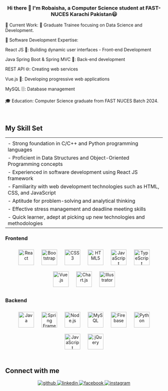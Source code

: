 

### <div align="center">Hi there 👋 I'm Robaisha, a Computer Science student at FAST-NUCES Karachi Pakistan😃</div>  
  

🔭 Current Work:
💼 Graduate Trainee focusing on Data Science and Development.

🌱 Software Development Expertise:
<div>
  <p>React JS 🌟: Building dynamic user interfaces - Front-end Development</p>
  <p>Java Spring Boot & Spring MVC 🔧: Back-end development</p>
  <p>REST API 🌐: Creating web services</p>
  <p>Vue.js 🔄: Developing progressive web applications</p>
  <p>MySQL 🗄️: Database management</p>
</div>

🎓 Education:
Computer Science graduate from FAST NUCES Batch 2024.
  
<br/>  


## My Skill Set  
<table><tr><td valign="top" width="33%">
<tr><td>- Strong foundation in C/C++ and Python programming languages</td></tr>
<tr><td>- Proficient in Data Structures and Object-Oriented Programming concepts</td></tr>
<tr><td>- Experienced in software development using React JS framework</td></tr>
<tr><td>- Familiarity with web development technologies such as HTML, CSS, and JavaScript</td></tr>
<tr><td>- Aptitude for problem-solving and analytical thinking</td></tr>
<tr><td>- Effective stress management and deadline meeting skills</td></tr>
<tr><td>- Quick learner, adept at picking up new technologies and methodologies</td></tr>
</td></tr></table>

### Frontend  
<div align="center">  
  <img style="margin: 10px" src="https://profilinator.rishav.dev/skills-assets/react-original-wordmark.svg" alt="React" height="50" />  
  <img style="margin: 10px" src="https://profilinator.rishav.dev/skills-assets/bootstrap-plain.svg" alt="Bootstrap" height="50" />  
  <img style="margin: 10px" src="https://profilinator.rishav.dev/skills-assets/css3-original-wordmark.svg" alt="CSS3" height="50" />  
  <img style="margin: 10px" src="https://profilinator.rishav.dev/skills-assets/html5-original-wordmark.svg" alt="HTML5" height="50" />  
  <img style="margin: 10px" src="https://profilinator.rishav.dev/skills-assets/javascript-original.svg" alt="JavaScript" height="50" />  
  <img style="margin: 10px" src="https://profilinator.rishav.dev/skills-assets/typescript-original.svg" alt="TypeScript" height="50" />  
  <img style="margin: 10px" src="https://profilinator.rishav.dev/skills-assets/vuejs-original-wordmark.svg" alt="Vue.js" height="50" />  
  <img style="margin: 10px" src="https://profilinator.rishav.dev/skills-assets/logo-title.svg" alt="Chart.js" height="50" />  
  <img style="margin: 10px" src="https://profilinator.rishav.dev/skills-assets/adobe_illustrator-icon.svg" alt="Illustrator" height="50" />  
</div>

### Backend  
<div align="center">  
  <img style="margin: 10px" src="https://profilinator.rishav.dev/skills-assets/java-original-wordmark.svg" alt="Java" height="50" />  
  <img style="margin: 10px" src="https://profilinator.rishav.dev/skills-assets/springio-icon.svg" alt="Spring Framework" height="50" />   
  <img style="margin: 10px" src="https://profilinator.rishav.dev/skills-assets/nodejs-original-wordmark.svg" alt="Node.js" height="50" />  
  <img style="margin: 10px" src="https://profilinator.rishav.dev/skills-assets/mysql-original-wordmark.svg" alt="MySQL" height="50" />  
  <img style="margin: 10px" src="https://profilinator.rishav.dev/skills-assets/firebase.png" alt="Firebase" height="50" />  
  <img style="margin: 10px" src="https://profilinator.rishav.dev/skills-assets/python-original.svg" alt="Python" height="50" />  
  <img style="margin: 10px" src="https://profilinator.rishav.dev/skills-assets/javascript-original.svg" alt="JavaScript" height="50" />  
  <img style="margin: 10px" src="https://profilinator.rishav.dev/skills-assets/jquery.png" alt="jQuery" height="50" />  
</div>

<br/>  

## Connect with me  
<div align="center">
<a href="https://github.com/Robaisha" target="_blank">
<img src=https://img.shields.io/badge/github-%2324292e.svg?&style=for-the-badge&logo=github&logoColor=white alt=github style="margin-bottom: 5px;" />
</a>
<a href="https://linkedin.com/in/https://www.linkedin.com/in/robaisha-masood-5283a3216/" target="_blank">
<img src=https://img.shields.io/badge/linkedin-%231E77B5.svg?&style=for-the-badge&logo=linkedin&logoColor=white alt=linkedin style="margin-bottom: 5px;" />
</a>
<a href="https://www.facebook.com/https://www.facebook.com/profile.php?id=100003309165352" target="_blank">
<img src=https://img.shields.io/badge/facebook-%232E87FB.svg?&style=for-the-badge&logo=facebook&logoColor=white alt=facebook style="margin-bottom: 5px;" />
</a>
<a href="https://instagram.com/https://www.instagram.com/accounts/onetap/?next=%2F" target="_blank">
<img src=https://img.shields.io/badge/instagram-%23000000.svg?&style=for-the-badge&logo=instagram&logoColor=white alt=instagram style="margin-bottom: 5px;" />
</a>  
</div>  
  
<br />

